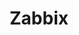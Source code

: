 ---
draft: false
title: Zabbix
content:
  id: zabbix
  name: Zabbix
  logo: /images/hosting-and-infrastructure/monitoring/zabbix/logo.png
  website: https://www.zabbix.com/
  iframe_website: /website-iframe/hosting-and-infrastructure/monitoring/zabbix
  dashboardImage: 
  short_description: Zabbix is an enterprise-class open source distributed monitoring solution.
  description: Zabbix is a software that monitors numerous parameters of a network and the health and integrity of servers, virtual machines, applications, services, databases, websites, the cloud and more. Zabbix uses a flexible notification mechanism that allows users to configure e-mail based alerts for virtually any event. This allows a fast reaction to server problems. Zabbix offers excellent reporting and data visualization features based on the stored data.
  features:
    - title: Detect problems instantly
      description: "Forget about tracking your metrics manually. With Zabbix you can detect problem states within the incoming metric flow automatically: 
High performance problem detection in real-time,
Highly flexible definition options,
Separate problem and problem resolution conditions,
Multiple severity levels."
    - title: Get alerted on critical issues
      description: "Use multiple messaging channels to notify the responsible person or people about the different kinds of events occurring in your environment: Email,
SMS for reliable alerts using USB modems,
Online SMS gateways."
    - title: Gain additional insights by powerful data visualization
      description: "Define widget-based dashboards displaying relevant information:

Large selection of many different widgets,
Simple drag and drop placement and scaling of widgets,
Each widget is highly customizable to fit your needs."
    - title: Create flexible widget based dashboards
      description: "Zabbix web UI provides multiple ways of presenting a visual overview of your IT environment:
Widget-based multi-page dashboards,
Easy drag and drop widget placement,
Configure automatic dashboard refresh intervals."
  screenshots:
---